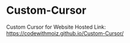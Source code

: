 # Custom-Cursor
Custom Cursor for Website
Hosted Link: https://codewithmoiz.github.io/Custom-Cursor/
